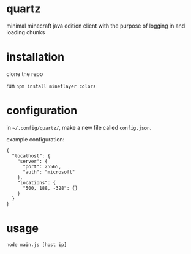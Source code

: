 # quartz
minimal minecraft java edition client with the purpose of logging in and loading chunks

# installation
clone the repo

run `npm install mineflayer colors`

# configuration

in `~/.config/quartz/`, make a new file called `config.json`.

example configuration:

```
{
  "localhost": {
    "server": {
      "port": 25565,
      "auth": "microsoft"
    },
    "locations": {
      "500, 188, -328": {}
    }
  }
}
```

# usage

`node main.js [host ip]`